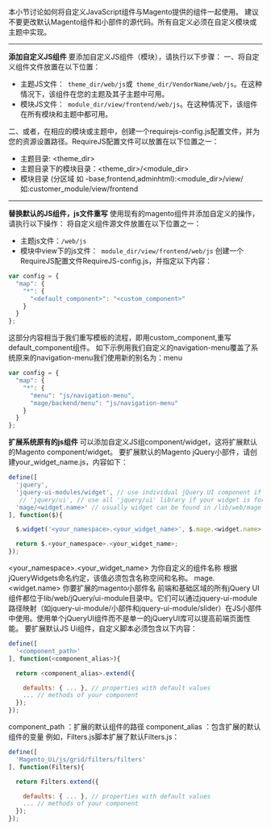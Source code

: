 本小节讨论如何将自定义JavaScript组件与Magento提供的组件一起使用。
建议不要更改默认Magento组件和小部件的源代码。所有自定义必须在自定义模块或主题中实现。

------

**添加自定义JS组件**
要添加自定义JS组件（模块），请执行以下步骤：
一、将自定义组件文件放置在以下位置：

- 主题JS文件：` theme_dir/web/js`或` theme_dir/VendorName/web/js`。在这种情况下，该组件在您的主题及其子主题中可用。
- 模块JS文件：` module_dir/view/frontend/web/js`。在这种情况下，该组件在所有模块和主题中都可用。

二、或者，在相应的模块或主题中，创建一个requirejs-config.js配置文件，并为您的资源设置路径。RequireJS配置文件可以放置在以下位置之一：

- 主题目录: <theme_dir>
- 主题目录下的模块目录：<theme_dir>/<module_dir>
- 模块目录 (分区域 如 -base,frontend,adminhtml):<module_dir>/view/<area> 如:customer_module/view/frontend

------

**替换默认的JS组件，js文件重写**
使用现有的magento组件并添加自定义的操作，请执行以下操作：
将自定义组件源文件放置在以下位置之一：

- 主题js文件：`/web/js`
- 模块中view下的js文件：` module_dir/view/frontend/web/js`
  创建一个RequireJS配置文件RequireJS-config.js，并指定以下内容：

```js
var config = {
  "map": {
    "*": {
      "<default_component>": "<custom_component>"
    }
  }
};
```

这部分内容相当于我们重写模板的流程，即用custom_component,重写default_component组件。
如下示例用我们自定义的navigation-menu覆盖了系统原来的navigation-menu我们使用新的别名为：menu

```js
var config = {
  "map": {
    "*": {
      "menu": "js/navigation-menu",
      "mage/backend/menu": "js/navigation-menu"
    }
  }
};
```

**扩展系统原有的js组件**
可以添加自定义JS组component/widget，这将扩展默认的Magento component/widget。
要扩展默认的Magento jQuery小部件，请创建your_widget_name.js，内容如下：

```js
define([
  'jquery',
  'jquery-ui-modules/widget', // use individual jQuery UI component if your widget is for frontend or base areas
   // 'jquery/ui', // use all 'jquery/ui' library if your widget is for adminhtml area
  'mage/<widget.name>' // usually widget can be found in /lib/web/mage dir
], function($){

  $.widget('<your_namespace>.<your_widget_name>', $.mage.<widget.name>, { ... });

  return $.<your_namespace>.<your_widget_name>;
});
```

 <your_namespace>.<your_widget_name> 为你自定义的组件名称
根据jQueryWidgets命名约定，该值必须包含名称空间和名称。
 mage.<widget.name> 你要扩展的magento小部件名
前端和基础区域的所有jQuery UI组件都位于lib/web/jQuery/ui-module目录中。它们可以通过jquery-ui-module路径映射（如jquery-ui-module/小部件和jquery-ui-module/slider）在JS小部件中使用。使用单个jQueryUI组件而不是单一的jQueryUI库可以提高前端页面性能。
要扩展默认JS Ui组件，自定义脚本必须包含以下内容：

```js
define([
  '<component_path>'
], function(<component_alias>){

  return <component_alias>.extend({

    defaults: { ... }, // properties with default values
    ... // methods of your component
  });
});
```

 component_path ：扩展的默认组件的路径
 component_alias ：包含扩展的默认组件的变量
例如，Filters.js脚本扩展了默认Filters.js：

```js
define([
  'Magento_Ui/js/grid/filters/filters'
], function(Filters){

  return Filters.extend({

    defaults: { ... }, // properties with default values
    ... // methods of your component
  });
});
```